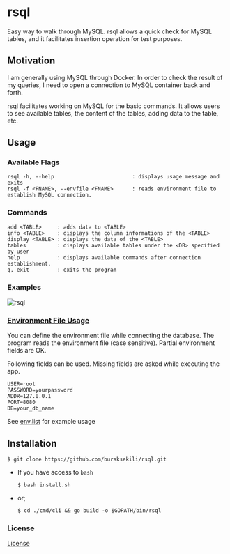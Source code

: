 # rsql

Easy way to walk through MySQL. 
rsql allows a quick check for MySQL tables, and it facilitates insertion operation for test purposes.

## Motivation

I am generally using MySQL through Docker. In order to check the result of my queries, I need to open a connection to MySQL container back and forth. 

rsql facilitates working on MySQL for the basic commands. It allows users to see available tables, the content of the tables, adding data to the table, etc.

## Usage

### Available Flags

```
rsql -h, --help                         : displays usage message and exits
rsql -f <FNAME>, --envfile <FNAME>      : reads environment file to establish MySQL connection.
```

### Commands

```
add <TABLE>     : adds data to <TABLE>
info <TABLE>    : displays the column informations of the <TABLE>
display <TABLE> : displays the data of the <TABLE>
tables          : displays available tables under the <DB> specified by user
help            : displays available commands after connection establishment.
q, exit         : exits the program
```

### Examples
![rsql](https://user-images.githubusercontent.com/32663655/110378071-376f6980-8066-11eb-8853-7a53d7014c68.gif)



### [Environment File Usage](https://github.com/buraksekili/rsql/blob/master/env.list)

You can define the environment file while connecting the database. The program reads the environment file (case sensitive). Partial environment fields are OK. 

Following fields can be used. Missing fields are asked while executing the app.

```
USER=root
PASSWORD=yourpassword
ADDR=127.0.0.1
PORT=8080
DB=your_db_name
```

See [env.list](https://github.com/buraksekili/rsql/blob/master/env.list) for example usage

## Installation

```shell script
$ git clone https://github.com/buraksekili/rsql.git 
```

- If you have access to `bash`
    
    `$ bash install.sh`
- or;

    `$ cd ./cmd/cli && go build -o $GOPATH/bin/rsql`

### License
[License](https://github.com/buraksekili/rsql/blob/master/LICENSE)
